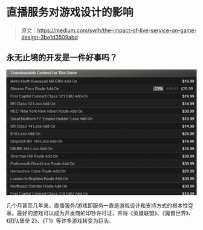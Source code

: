 # 直播服务对游戏设计的影响

> 原文：<https://medium.com/swlh/the-impact-of-live-service-on-game-design-3be1d3509abd>

## 永无止境的开发是一件好事吗？

![](img/623ac321086b65fccfadb6d9d33ab667.png)

几个月甚至几年来，直播服务/游戏即服务一直是游戏设计和支持方式的根本性变革。最好的游戏可以成为开发商的印钞许可证，并将《英雄联盟》、《魔兽世界》、《团队堡垒 2》、《T1》等许多游戏转变为巨头。